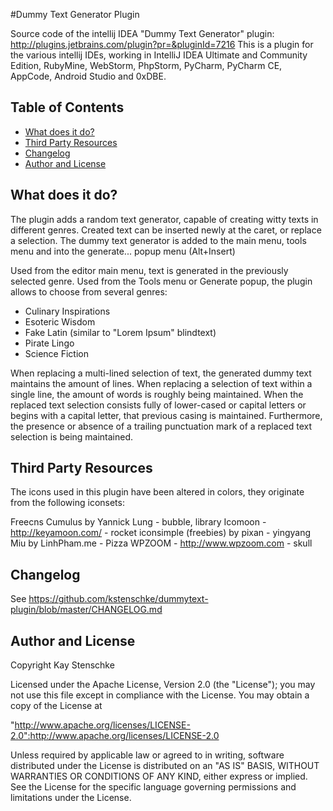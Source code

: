#Dummy Text Generator Plugin

Source code of the intellij IDEA "Dummy Text Generator" plugin: http://plugins.jetbrains.com/plugin?pr=&pluginId=7216
This is a plugin for the various intellij IDEs, working in IntelliJ IDEA Ultimate and Community Edition, 
RubyMine, WebStorm, PhpStorm, PyCharm, PyCharm CE, AppCode, Android Studio and 0xDBE.


## Table of Contents

* [What does it do?](#what-does-it-do)
* [Third Party Resources](#third-party-resources)
* [Changelog](#changelog)
* [Author and License](#author-and-license)


## What does it do?

The plugin adds a random text generator, capable of creating witty texts in different genres.
Created text can be inserted newly at the caret, or replace a selection.
The dummy text generator is added to the main menu, tools menu and into the generate... popup menu (Alt+Insert)

Used from the editor main menu, text is generated in the previously selected genre.
Used from the Tools menu or Generate popup, the plugin allows to choose from several genres:

* Culinary Inspirations
* Esoteric Wisdom
* Fake Latin (similar to "Lorem Ipsum" blindtext)
* Pirate Lingo
* Science Fiction

When replacing a multi-lined selection of text, the generated dummy text maintains the amount of lines.
When replacing a selection of text within a single line, the amount of words is roughly being maintained.
When the replaced text selection consists fully of lower-cased or capital letters or begins with a capital letter,
that previous casing is maintained. Furthermore, the presence or absence of a trailing punctuation mark of a
replaced text selection is being maintained.


## Third Party Resources

The icons used in this plugin have been altered in colors, they originate from the following iconsets:

Freecns Cumulus by Yannick Lung - bubble, library
Icomoon - http://keyamoon.com/ - rocket
iconsimple (freebies) by pixan - yingyang
Miu by LinhPham.me - Pizza
WPZOOM - http://www.wpzoom.com - skull


## Changelog

See https://github.com/kstenschke/dummytext-plugin/blob/master/CHANGELOG.md


## Author and License

Copyright Kay Stenschke

Licensed under the Apache License, Version 2.0 (the "License");
you may not use this file except in compliance with the License.
You may obtain a copy of the License at

"http://www.apache.org/licenses/LICENSE-2.0":http://www.apache.org/licenses/LICENSE-2.0

Unless required by applicable law or agreed to in writing, software
distributed under the License is distributed on an "AS IS" BASIS,
WITHOUT WARRANTIES OR CONDITIONS OF ANY KIND, either express or implied.
See the License for the specific language governing permissions and
limitations under the License.
